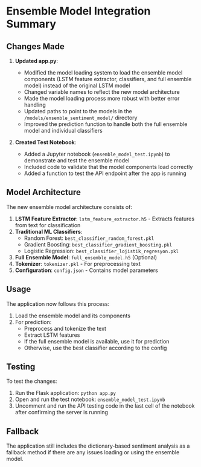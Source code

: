 # Ensemble Model Integration Summary

## Changes Made

1. **Updated app.py**:
   - Modified the model loading system to load the ensemble model components (LSTM feature extractor, classifiers, and full ensemble model) instead of the original LSTM model
   - Changed variable names to reflect the new model architecture
   - Made the model loading process more robust with better error handling
   - Updated paths to point to the models in the `/models/ensemble_sentiment_model/` directory
   - Improved the prediction function to handle both the full ensemble model and individual classifiers

2. **Created Test Notebook**:
   - Added a Jupyter notebook (`ensemble_model_test.ipynb`) to demonstrate and test the ensemble model
   - Included code to validate that the model components load correctly
   - Added a function to test the API endpoint after the app is running

## Model Architecture

The new ensemble model architecture consists of:
1. **LSTM Feature Extractor**: `lstm_feature_extractor.h5` - Extracts features from text for classification
2. **Traditional ML Classifiers**:
   - Random Forest: `best_classifier_random_forest.pkl`
   - Gradient Boosting: `best_classifier_gradient_boosting.pkl`
   - Logistic Regression: `best_classifier_lojistik_regresyon.pkl`
3. **Full Ensemble Model**: `full_ensemble_model.h5` (Optional)
4. **Tokenizer**: `tokenizer.pkl` - For preprocessing text
5. **Configuration**: `config.json` - Contains model parameters

## Usage

The application now follows this process:
1. Load the ensemble model and its components
2. For prediction:
   - Preprocess and tokenize the text
   - Extract LSTM features
   - If the full ensemble model is available, use it for prediction
   - Otherwise, use the best classifier according to the config

## Testing

To test the changes:
1. Run the Flask application: `python app.py`
2. Open and run the test notebook: `ensemble_model_test.ipynb`
3. Uncomment and run the API testing code in the last cell of the notebook after confirming the server is running

## Fallback

The application still includes the dictionary-based sentiment analysis as a fallback method if there are any issues loading or using the ensemble model.
